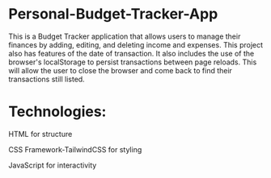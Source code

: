 # Personal-Budget-Tracker-App

This is a Budget Tracker application that allows users to manage their finances by adding, editing, and deleting income and expenses. This project also has features of the date of transaction. 
It also includes the use of the browser's localStorage to persist transactions between page reloads. This will allow the user to close the browser and come back to find their transactions still listed.
# Technologies:
HTML for structure

CSS Framework-TailwindCSS for styling

JavaScript for interactivity

